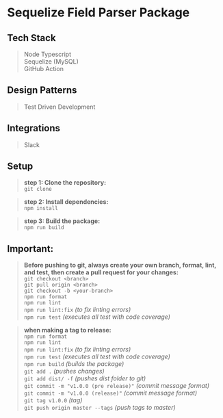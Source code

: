 # **Sequelize Field Parser Package**

## Tech Stack

> Node Typescript  
> Sequelize (MySQL)  
> GitHub Action

## Design Patterns

> Test Driven Development

## Integrations

> Slack

## Setup

> **step 1: Clone the repository:**  
> `git clone `

> **step 2: Install dependencies:**  
> `npm install`

> **step 3: Build the package:**  
> `npm run build`

## Important:

> **Before pushing to git, always create your own branch, format, lint, and test, then create a pull request for your changes:**  
> `git checkout <branch>`  
> `git pull origin <branch>`  
> `git checkout -b <your-branch>`  
> `npm run format`  
> `npm run lint`  
> `npm run lint:fix` _(to fix linting errors)_  
> `npm run test` _(executes all test with code coverage)_

> **when making a tag to release:**  
> `npm run format`  
> `npm run lint`  
> `npm run lint:fix` _(to fix linting errors)_  
> `npm run test` _(executes all test with code coverage)_  
> `npm run build` _(builds the package)_  
> `git add .` _(pushes changes)_  
> `git add dist/ -f` _(pushes dist folder to git)_  
> `git commit -m "v1.0.0 (pre release)"` _(commit message format)_  
> `git commit -m "v1.0.0 (release)"` _(commit message format)_  
> `git tag v1.0.0` _(tag)_  
> `git push origin master --tags` _(push tags to master)_

